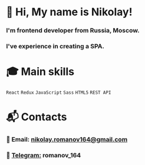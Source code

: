 # :wave: Hi, My name is Nikolay!

### I'm frontend developer from Russia, Moscow.
### I've experience in creating a SPA. 

# :mortar_board: Main skills

`React` `Redux` `JavaScript` `Sass` `HTML5` `REST API`

# :mailbox_with_mail: Contacts

### :email: Email: nikolay.romanov164@gmail.com
### :large_blue_diamond: [Telegram:](https://t.me/romanov_164) romanov_164
